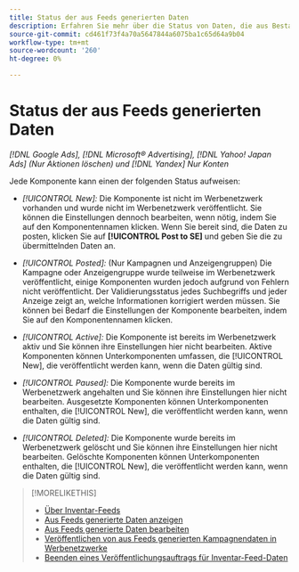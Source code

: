 ```yaml
---
title: Status der aus Feeds generierten Daten
description: Erfahren Sie mehr über die Status von Daten, die aus Bestandsdaten-Feeds generiert wurden.
source-git-commit: cd461f73f4a70a5647844a6075ba1c65d64a9b04
workflow-type: tm+mt
source-wordcount: '260'
ht-degree: 0%

---
```


# Status der aus Feeds generierten Daten

*[!DNL Google Ads], [!DNL Microsoft® Advertising], [!DNL Yahoo! Japan Ads] (Nur Aktionen löschen) und [!DNL Yandex] Nur Konten*

Jede Komponente kann einen der folgenden Status aufweisen:

* *[!UICONTROL New]:* Die Komponente ist nicht im Werbenetzwerk vorhanden und wurde nicht im Werbenetzwerk veröffentlicht. Sie können die Einstellungen dennoch bearbeiten, wenn nötig, indem Sie auf den Komponentennamen klicken. Wenn Sie bereit sind, die Daten zu posten, klicken Sie auf **[!UICONTROL Post to SE]** und geben Sie die zu übermittelnden Daten an.

* *[!UICONTROL Posted]:* (Nur Kampagnen und Anzeigengruppen) Die Kampagne oder Anzeigengruppe wurde teilweise im Werbenetzwerk veröffentlicht, einige Komponenten wurden jedoch aufgrund von Fehlern nicht veröffentlicht. Der Validierungsstatus jedes Suchbegriffs und jeder Anzeige zeigt an, welche Informationen korrigiert werden müssen. Sie können bei Bedarf die Einstellungen der Komponente bearbeiten, indem Sie auf den Komponentennamen klicken.

* *[!UICONTROL Active]:* Die Komponente ist bereits im Werbenetzwerk aktiv und Sie können ihre Einstellungen hier nicht bearbeiten. Aktive Komponenten können Unterkomponenten umfassen, die [!UICONTROL New], die veröffentlicht werden kann, wenn die Daten gültig sind.

* *[!UICONTROL Paused]:* Die Komponente wurde bereits im Werbenetzwerk angehalten und Sie können ihre Einstellungen hier nicht bearbeiten. Ausgesetzte Komponenten können Unterkomponenten enthalten, die [!UICONTROL New], die veröffentlicht werden kann, wenn die Daten gültig sind.

* *[!UICONTROL Deleted]:* Die Komponente wurde bereits im Werbenetzwerk gelöscht und Sie können ihre Einstellungen hier nicht bearbeiten. Gelöschte Komponenten können Unterkomponenten enthalten, die [!UICONTROL New], die veröffentlicht werden kann, wenn die Daten gültig sind.

>[!MORELIKETHIS]
>
>* [Über Inventar-Feeds](inventory-feeds-about.md)
>* [Aus Feeds generierte Daten anzeigen](propagated-data-view.md)
>* [Aus Feeds generierte Daten bearbeiten](propagated-data-edit.md)
>* [Veröffentlichen von aus Feeds generierten Kampagnendaten in Werbenetzwerke](propagated-data-post.md)
>* [Beenden eines Veröffentlichungsauftrags für Inventar-Feed-Daten](stop-job.md)

